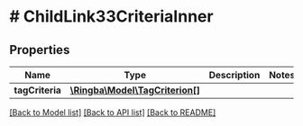 # # ChildLink33CriteriaInner

## Properties

Name | Type | Description | Notes
------------ | ------------- | ------------- | -------------
**tagCriteria** | [**\Ringba\Model\TagCriterion[]**](TagCriterion.md) |  |

[[Back to Model list]](../../README.md#models) [[Back to API list]](../../README.md#endpoints) [[Back to README]](../../README.md)
